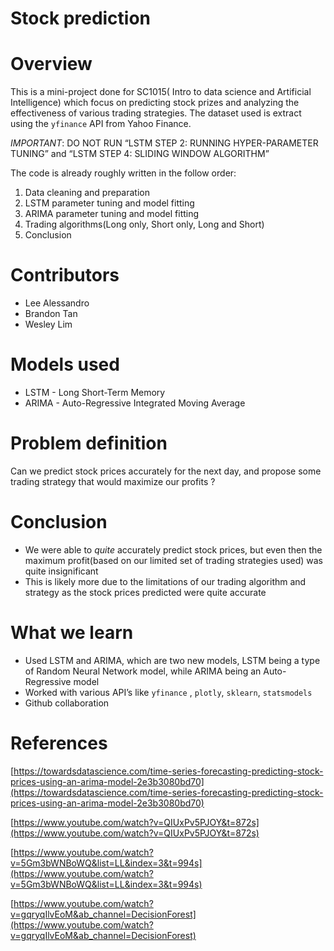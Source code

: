 # Stock prediction

# Overview

This is a mini-project done for SC1015( Intro to data science and Artificial Intelligence) which focus on predicting stock prizes and analyzing the effectiveness of various trading strategies. The dataset used is extract using the `yfinance` API from Yahoo Finance.

*IMPORTANT*: DO NOT RUN “LSTM STEP 2: RUNNING HYPER-PARAMETER TUNING” and “LSTM STEP 4: SLIDING WINDOW ALGORITHM”

The code is already roughly written in the follow order:

1. Data cleaning and preparation
2. LSTM parameter tuning and model fitting
3. ARIMA parameter tuning and model fitting
4. Trading algorithms(Long only, Short only, Long and Short)
5. Conclusion

# Contributors

- Lee Alessandro
- Brandon Tan
- Wesley Lim

# Models used

- LSTM - Long Short-Term Memory
- ARIMA - Auto-Regressive Integrated Moving Average

# Problem definition

Can we predict stock prices accurately for the next day, and propose some trading strategy that would maximize our profits ?

# Conclusion

- We were able to *quite* accurately predict stock prices, but even then the maximum profit(based on our limited set of trading strategies used) was quite insignificant
- This is likely more due to the limitations of our trading algorithm and strategy as the stock prices predicted were quite accurate

# What we learn

- Used LSTM and ARIMA, which are two new models, LSTM being a type of Random Neural Network model, while ARIMA being an Auto-Regressive model
- Worked with various API’s like `yfinance` , `plotly`, `sklearn`, `statsmodels`
- Github collaboration

# References

[https://towardsdatascience.com/time-series-forecasting-predicting-stock-prices-using-an-arima-model-2e3b3080bd70](https://towardsdatascience.com/time-series-forecasting-predicting-stock-prices-using-an-arima-model-2e3b3080bd70)

[https://www.youtube.com/watch?v=QIUxPv5PJOY&t=872s](https://www.youtube.com/watch?v=QIUxPv5PJOY&t=872s)

[https://www.youtube.com/watch?v=5Gm3bWNBoWQ&list=LL&index=3&t=994s](https://www.youtube.com/watch?v=5Gm3bWNBoWQ&list=LL&index=3&t=994s)

[https://www.youtube.com/watch?v=gqryqIlvEoM&ab_channel=DecisionForest](https://www.youtube.com/watch?v=gqryqIlvEoM&ab_channel=DecisionForest)